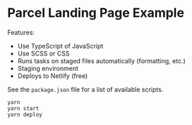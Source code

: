 # Parcel Landing Page Example

Features:

- Use TypeScript of JavaScript
- Use SCSS or CSS
- Runs tasks on staged files automatically (formatting, etc.)
- Staging environment
- Deploys to Netlify (free)

See the `package.json` file for a list of available scripts.

```text
yarn
yarn start
yarn deploy
```
